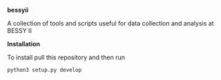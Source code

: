 **bessyii** 

A collection of tools and scripts useful for data collection and analysis at BESSY II

**Installation**

To install pull this repository and then run 

`python3 setup.py develop`
